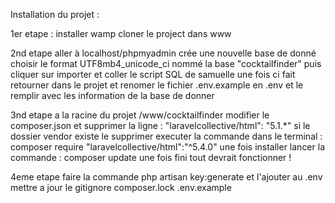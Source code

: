 Installation du projet :

1er etape :
installer wamp
cloner le project dans www

2nd etape
aller à localhost/phpmyadmin
crée une nouvelle base de donné
choisir le format UTF8mb4_unicode_ci
nommé la base "cocktailfinder"
puis cliquer sur importer et coller le script SQL de samuelle
une fois ci fait retourner dans le projet et renomer le fichier .env.example en .env 
et le remplir avec les information de la base de donner 

3nd etape
a la racine du projet /www/cocktailfinder
modifier le composer.json et supprimer la ligne : "laravelcollective/html": "5.1.*"
si le dossier vendor existe le supprimer
executer la commande dans le terminal : composer require "laravelcollective/html":"^5.4.0"
une fois installer lancer la commande : composer update
une fois fini tout devrait fonctionner ! 

4eme etape
faire la commande php artisan key:generate et l'ajouter au .env
mettre a jour le gitignore 
composer.lock
.env.example
